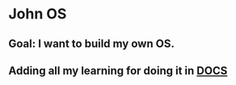 # John OS

## Goal: I want to build my own OS.

## Adding all my learning for doing it in [DOCS](/docs/README.md)
